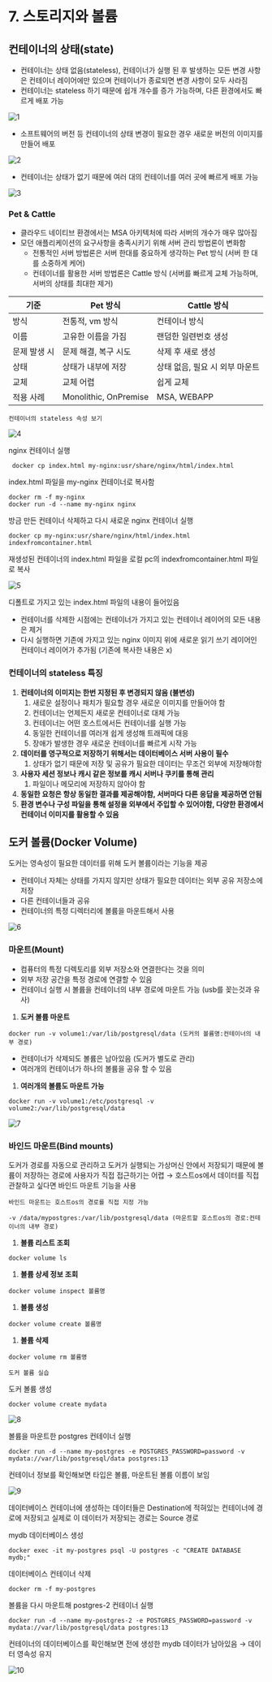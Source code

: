 # 7. 스토리지와 볼륨

## 컨테이너의 상태(state)

- 컨테이너는 상태 없음(stateless), 컨테이너가 실행 된 후 발생하는 모든 변경 사항은 컨테이너 레이어에만 있으며 컨테이너가 종료되면 변경 사항이 모두 사라짐
- 컨테이너는 stateless 하기 때문에 쉽개 개수를 증가 가능하며, 다른 환경에서도 빠르게 배포 가능

![1](https://github.com/user-attachments/assets/2b42f556-1fee-438c-937a-22346d743df3)

- 소프트웨어의 버전 등 컨테이너의 상태 변경이 필요한 경우 새로운 버전의 이미지를 만들어 배포

![2](https://github.com/user-attachments/assets/4989a1e1-e1d6-4a45-91f7-70ccf7f8a404)

- 컨테이너는 상태가 없기 때문에 여러 대의 컨테이너를 여러 곳에 빠르게 배포 가능

![3](https://github.com/user-attachments/assets/bbf2d7c9-f910-4369-b182-e148cb7c22c1)


### Pet & Cattle

- 클라우드 네이티브 환경에서는 MSA 아키텍처에 따라 서버의 개수가 매우 많아짐
- 모던 애플리케이션의 요구사항을 충족시키기 위해 서버 관리 방법론이 변화함
    - 전통적인 서버 방법론은 서버 한대를 중요하게 생각하는 Pet 방식 (서버 한 대를 소중하게 케어)
    - 컨테이너를 활용한 서버 방법론은 Cattle 방식 (서버를 빠르게 교체 가능하며, 서버의 상태를 최대한 제거)
    

| 기준 | Pet 방식 | Cattle 방식 |
| --- | --- | --- |
| 방식 | 전통적, vm 방식 | 컨테이너 방식 |
| 이름 | 고유한 이름을 가짐 | 랜덤한 일련번호 생성 |
| 문제 발생 시 | 문제 해결, 복구 시도 | 삭제 후 새로 생성 |
| 상태 | 상태가 내부에 저장 | 상태 없음, 필요 시 외부 마운트 |
| 교체 | 교체 어렵 | 쉽게 교체 |
| 적용 사례 | Monolithic, OnPremise | MSA, WEBAPP |

`컨테이너의 stateless 속성 보기`

![4](https://github.com/user-attachments/assets/f2936289-43c9-46db-8d24-5de0c22990df)

nginx 컨테이너 실행

```
 docker cp index.html my-nginx:usr/share/nginx/html/index.html
```

index.html 파일을 my-nginx 컨테이너로 복사함

```
docker rm -f my-nginx
docker run -d --name my-nginx nginx
```

방금 만든 컨테이너 삭제하고 다시 새로운 nginx 컨테이너 실행

```
docker cp my-nginx:usr/share/nginx/html/index.html indexfromcontainer.html
```

재생성된 컨테이너의 index.html 파일을 로컬 pc의 indexfromcontainer.html 파일로 복사

![5](https://github.com/user-attachments/assets/85b1c766-f56a-453c-ab5e-af9a05732306)

디폴트로 가지고 있는 index.html 파일의 내용이 들어있음

- 컨테이너를 삭제한 시점에는 컨테이너가 가지고 있는 컨테이너 레이어의 모든 내용은 제거
- 다시 실행하면 기존에 가지고 있는 nginx 이미지 위에 새로운 읽기 쓰기 레이어인 컨테이너 레이어가 추가됨 (기존에 복사한 내용은 x)

### 컨테이너의 stateless 특징

1. **컨테이너의 이미지는 한번 지정된 후 변경되지 않음 (불변성)**
    1. 새로운 설정이나 패치가 필요할 경우 새로운 이미지를 만들어야 함
    2. 컨테이너는 언제든지 새로운 컨테이너로 대체 가능
    3. 컨테이너는 어떤 호스트에서든 컨테이너를 실행 가능
    4. 동일한 컨테이너를 여러개 쉽게 생성해 트래픽에 대응
    5. 장애가 발생한 경우 새로운 컨테이너를 빠르게 시작 가능
2. **데이터를 영구적으로 저장하기 위해서는 데이터베이스 서버 사용이 필수**
    1. 상태가 없기 때문에 저장 및 공유가 필요한 데이터는 무조건 외부에 저장해야함
3. **사용자 세션 정보나 캐시 같은 정보를 캐시 서버나 쿠키를 통해 관리**
    1. 파일이나 메모리에 저장하지 않아야 함
4. **동일한 요청은 항상 동일한 결과를 제공해야함, 서버마다 다른 응답을 제공하면 안됨**
5. **환경 변수나 구성 파일을 통해 설정을 외부에서 주입할 수 있어야함, 다양한 환경에서 컨테이너 이미지를 활용할 수 있음**

## 도커 볼륨(Docker Volume)

도커는 영속성이 필요한 데이터를 위해 도커 볼륨이라는 기능을 제공

- 컨테이너 자체는 상태를 가지지 않지만 상태가 필요한 데이터는 외부 공유 저장소에 저장
- 다른 컨테이너들과 공유
- 컨테이너의 특정 디렉터리에 볼륨을 마운트해서 사용

![6](https://github.com/user-attachments/assets/684065be-d7e3-46e3-a39f-6dea133b77e6)


### 마운트(Mount)

- 컴퓨터의 특정 디렉토리를 외부 저장소와 연결한다는 것을 의미
- 외부 저장 공간을 특정 경로에 연결할 수 있음
- 컨테이너 실행 시 볼륨을 컨테이너의 내부 경로에 마운트 가능 (usb를 꽂는것과 유사)

1. **도커 볼륨 마운트**

```
docker run -v volume1:/var/lib/postgresql/data (도커의 볼륨명:컨테이너의 내부 경로)
```

- 컨테이너가 삭제되도 볼륨은 남아있음 (도커가 별도로 관리)
- 여러개의 컨테이너가 하나의 볼륨을 공유 할 수 있음

1. **여러개의 볼륨도 마운트 가능**

```
docker run -v volume1:/etc/postgresql -v volume2:/var/lib/postgresql/data
```

![7](https://github.com/user-attachments/assets/1219ac92-8989-4f7c-8e70-eedec9130932)

### 바인드 마운트(Bind mounts)

도커가 경로를 자동으로 관리하고 도커가 실행되는 가상머신 안에서 저장되기 때문에 볼륨이 저장하는 경로에 사용자가 직접 접근하기는 어렵 → 호스트os에서 데이터를 직접 관찰하고 싶다면 바인드 마운트 기능을 사용

`바인드 마운트는 호스트os의 경로를 직접 지정 가능`

```
-v /data/mypostgres:/var/lib/postgresql/data (마운트할 호스트os의 경로:컨테이너의 내부 경로)
```

1. **볼륨 리스트 조회**

```
docker volume ls
```

1. **볼륨 상세 정보 조회**

```
docker volume inspect 볼륨명
```

1. **볼륨 생성**

```
docker volume create 볼륨명
```

1. **볼륨 삭제**

```
docker volume rm 볼륨명
```

`도커 볼륨 실습`

도커 볼륨 생성

```
docker volume create mydata
```

![8](https://github.com/user-attachments/assets/fcc6b1ba-d25b-446b-9ce8-f6f7fd3e6346)

볼륨을 마운트한 postgres 컨테이너 실행

```
docker run -d --name my-postgres -e POSTGRES_PASSWORD=password -v mydata://var/lib/postgresql/data postgres:13
```

컨테이너 정보를 확인해보면 타입은 볼륨, 마운트된 볼륨 이름이 보임

![9](https://github.com/user-attachments/assets/119372e5-b70a-403e-ba60-c8ba1f074d96)

데이터베이스 컨테이너에 생성하는 데이터들은 Destination에 적혀있는 컨테이너에 경로에 저장되고 실제로 이 데이터가 저장되는 경로는 Source 경로

mydb 데이터베이스 생성

```
docker exec -it my-postgres psql -U postgres -c "CREATE DATABASE mydb;"
```

데이터베이스 컨테이너 삭제

```
docker rm -f my-postgres
```

볼륨을 다시 마운트해 postgres-2 컨테이너 실행

```
docker run -d --name my-postgres-2 -e POSTGRES_PASSWORD=password -v mydata://var/lib/postgresql/data postgres:13
```

컨테이너의 데이터베이스를 확인해보면 전에 생성한 mydb 데이터가 남아있음 → 데이터 영속성 유지

![10](https://github.com/user-attachments/assets/d949ef5d-367f-450e-aebb-ebf08eaa6c4b)
